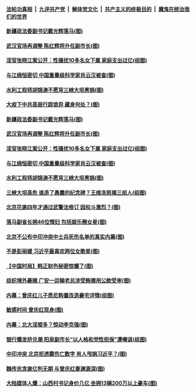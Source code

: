 ####  [法轮功真相](../../../../basic/blob/master/README.md?t=06241031) &nbsp;|&nbsp; [九评共产党](../../../../9ping.md/blob/master/README.md?t=06241031) &nbsp;|&nbsp; [解体党文化](../../../../jtdwh.md/blob/master/README.md?t=06241031)  &nbsp;|&nbsp; [共产主义的终极目的](../../../../gczydzjmd.md/blob/master/README.md?t=06241031) &nbsp;|&nbsp; [魔鬼在统治我们的世界](../../../../mgztzwmdsj.md/blob/master/README.md?t=06241031) 


#### [新疆政法委副书记戴光辉落马(图)](../pages/p2/937460.md?t=06241031) 

#### [武汉官场再调整 陈红辉将升任副市长(图)](../pages/p2/937449.md?t=06241031) 

#### [淫官张晓江案公开：性骚扰10多名女下属 家庭支出过亿(组图)](../pages/p2/937440.md?t=06241031) 

#### [与江绵恒密切 中国重量级科学家肖云汉被查(图)](../pages/p2/937432.md?t=06241031) 

#### [水利工程师胡锦涛不愿背三峡大坝黑锅(图)](../pages/p2/937356.md?t=06241031) 

#### [大疫下中共高层行踪诡异 藏身何处？(图)](../pages/p2/937466.md?t=06241031) 

#### [新疆政法委副书记戴光辉落马(图)](../pages/p2/937460.md?t=06241031) 

#### [武汉官场再调整 陈红辉将升任副市长(图)](../pages/p2/937449.md?t=06241031) 

#### [淫官张晓江案公开：性骚扰10多名女下属 家庭支出过亿(组图)](../pages/p2/937440.md?t=06241031) 

#### [与江绵恒密切 中国重量级科学家肖云汉被查(图)](../pages/p2/937432.md?t=06241031) 

#### [水利工程师胡锦涛不愿背三峡大坝黑锅(图)](../pages/p2/937356.md?t=06241031) 

#### [三峡大坝高危 谁造了愚蠢的纪念碑？王维洛怒揭三组人(组图)](../pages/p2/937343.md?t=06241031) 

#### [北京花逾四年才通过武警法修订 因权斗激烈？(图)](../pages/p2/937373.md?t=06241031) 

#### [落马副省长拥46位情妇 包括娱乐圈女星(图)](../pages/p2/937310.md?t=06241031) 

#### [北京不公布中印冲突中士兵死伤名单的真实内幕(图)](../pages/p2/937309.md?t=06241031) 

#### [不是彭丽媛 习近平最喜欢两位女歌星(图)](../pages/p2/937268.md?t=06241031) 

#### [【中国时局】韩正财色秘密惊爆了(图)](../pages/p2/937257.md?t=06241031) 

#### [组织境外豪赌 广安一运输老总涉受贿挪用公款受审(图)](../pages/p2/937250.md?t=06241031) 

#### [内幕：曾庆红儿子悉尼购置改造豪宅详情(组图)](../pages/p2/937229.md?t=06241031) 

#### [敏感时间 曾庆红现身(图)](../pages/p2/937227.md?t=06241031) 

#### [内幕：北大淫棍多？惊动李克强(图)](../pages/p2/937174.md?t=06241031) 

#### [银行爆发挤兑潮 阳泉副市长“以人格和党性担保”遭嘲讽(组图)](../pages/p2/937156.md?t=06241031) 

#### [中印冲突 北京拒透露伤亡数字 有人甩锅习近平？(图)](../pages/p2/937127.md?t=06241031) 

#### [魏传忠贪逾亿判无期 与曾庆红妻渊源深(图)](../pages/p2/937057.md?t=06241031) 

#### [大陆媒体人爆：山西村书记身价几亿 坐拥13辆200万以上豪车(图)](../pages/p2/937109.md?t=06241031) 

